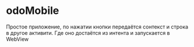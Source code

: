# odoMobile

Простое приложение, по нажатии кнопки передаётся сонтекст и строка в другое активити. Где оно достаётся из интента и запускается в WebView
